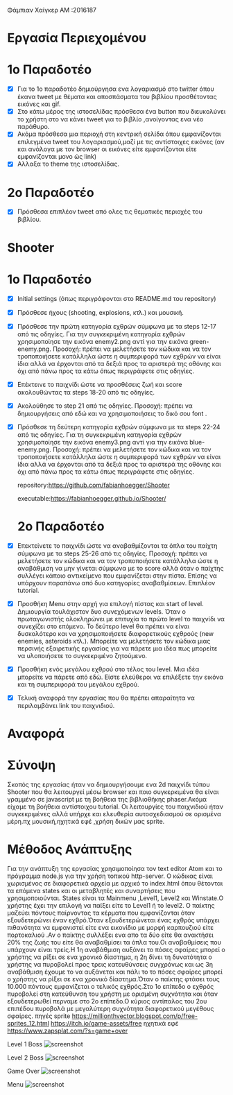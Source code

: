 Φάμπιαν Χαίγκερ
ΑΜ :2016187
    
#  Εργασία Περιεχομένου 

# 1ο Παραδοτέo

- [x] Για το 1ο παραδοτέο δημιούργησα ενα λογαριασμό στο twitter  όπου έκανα tweet με θέματα και αποσπάσματα του βιβλίου προσθέτοντας       εικόνες και gif.
- [x] Στο  κάτω μέρος της ιστοσελίδας πρόσθεσα ένα button που διευκολύνει το χρήστη  στο να κάνει tweet 
    για το βιβλίο ,ανοίγοντας ενα νέο παράθυρο.
- [x] Ακόμα πρόσθεσα μια περιοχή στη κεντρική σελίδα όπου εμφανίζονται επιλεγμένα tweet
    του λογαριασμού,μαζί με τις αντίστοιχες εικόνες (αν και ανάλογα με τον browser οι εικόνες είτε εμφανίζονται είτε εμφανίζονται
    μονο ώς link)
- [x] Aλλαξα το theme της ιστοσελίδας.

# 2ο Παραδοτέo

- [x] Πρόσθεσα επιπλέον tweet από ολες τις θεματικές περιοχές του βιβλίου.

#  Shooter



# 1ο Παραδοτέο

       
 
- [x] Initial settings (όπως περιγράφονται στο README.md του repository)
- [x] Πρόσθεσε ήχους (shooting, explosions, κτλ.) και μουσική.
- [x] Πρόσθεσε την πρώτη κατηγορία εχθρών σύμφωνα με τα steps 12-17 από τις οδηγίες. Για την συγκεκριμένη κατηγορία εχθρών  χρησιμοποίησε      την εικόνα enemy2.png αντί για την εικόνα green-enemy.png. Προσοχή: πρέπει να μελετήσετε τον κώδικα και να τον
     τροποποιήσετε   κατάλληλα ώστε η συμπεριφορά των εχθρών να είναι ίδια αλλά να έρχονται από τα δεξιά προς τα αριστερά της οθόνης και        όχι από πάνω προς τα κάτω όπως περιγράφετε στις οδηγίες.
- [x] Επέκτεινε το παιχνίδι ώστε να προσθέσεις ζωή και score ακολουθώντας τα steps 18-20 από τις οδηγίες.
- [x] Ακολούθησε το step 21 από τις οδηγίες. Προσοχή: πρέπει να δημιουργήσεις από εδώ και να χρησιμοποιήσεις το δικό σου font . 
- [x] Πρόσθεσε τη δεύτερη κατηγορία εχθρών σύμφωνα με τα steps 22-24 από τις οδηγίες. Για τη συγκεκριμένη κατηγορία εχθρών χρησιμοποίησε        την εικόνα enemy3.png αντί για την εικόνα blue-enemy.png. Προσοχή: πρέπει να μελετήσετε τον κώδικα και να τον τροποποιήσετε                κατάλληλα ώστε η συμπεριφορά των εχθρών να  είναι ίδια αλλά να έρχονται από τα δεξιά προς τα αριστερά της οθόνης και όχι από              πάνω προς τα κάτω όπως περιγράφετε στις οδηγίες.
    
   repository:https://github.com/fabianhoegger/Shooter
   
   executable:https://fabianhoegger.github.io/Shooter/
   # 2ο Παραδοτέο
- [x]   Επεκτείνετε το παιχνίδι ώστε να αναβαθμίζονται τα όπλα του παίχτη σύμφωνα με τα steps 25-26 από τις οδηγίες. Προσοχή: πρέπει να μελετήσετε τον κώδικα και να τον τροποποιήσετε κατάλληλα ώστε η αναβάθμιση να μην γίνεται σύμφωνα με το score αλλά όταν ο παίχτης συλλέγει κάποιο αντικείμενο που εμφανίζεται στην πίστα. Επίσης να υπάρχουν παραπάνω από δυο κατηγορίες αναβαθμίσεων. Επιπλέον tutorial.
- [x]  Προσθήκη Μenu στην αρχή για επιλογή πίστας και start of level. Δημιουργία τουλάχιστον δυο συνεχόμενων levels. Όταν ο πρωταγωνιστής ολοκληρώνει με επιτυχία το πρώτο level το παιχνίδι να συνεχίζει στο επόμενο. Το δεύτερο level θα πρέπει να είναι δυσκολότερο και να χρησιμοποιήσετε διαφορετικούς εχθρούς (new enemies, asteroids κτλ.). Μπορείτε να μελετήσετε τον κώδικα μιας περσινής εξαιρετικής εργασίας για να πάρετε μια ιδέα πως μπορείτε να υλοποιήσετε το συγκεκριμένο ζητούμενο.
- [x]  Προσθήκη ενός μεγάλου εχθρού στο τέλος του level. Μια ιδέα μπορείτε να πάρετε από εδώ. Είστε ελεύθεροι να επιλέξετε την εικόνα και τη συμπεριφορά του μεγάλου εχθρού.
- [x]  Τελική αναφορά την εργασίας που θα πρέπει απαραίτητα να περιλαμβάνει link του παιχνιδιού.


# Αναφορά

# Σύνοψη

   Σκοπός της εργασίας ήταν να δημιουργήσουμε ενα 2d παιχνίδι τύπου Shooter που θα λειτουργεί μέσω browser και ποιο συγκερκιμένα θα είναι γραμμένο σε javascript με τη βοήθεια της βιβλιοθήκης phaser.Ακόμα είχαμε τη βοήθεια αντίστοιχου tutorial. Οι λειτουργίες του παιχνιδιού ήταν συγκεκριμένες αλλά υπήρχε και ελευθερία αυτοσχεδιασμού σε ορισμένα μέρη.πχ μουσική,ηχητικά εφέ ,χρήση δικών μας sprite. 
   
# Μέθοδος Ανάπτυξης

   Για την ανάπτυξη της εργασίας χρησιμοποίησα τον text editor Atom και το πρόγραμμα node.js για την χρήση τοπικού http-server.
Ο κώδικας είναι χωρισμένος σε διαφορετικά αρχεία με αρχικό το index.html όπου θέτονται τα επόμενα states  και οι μεταβλητές και συναρτήσεις που χρησιμοποιούνται. States είναι τα Mainmenu ,Level1, Level2 και Winstate.Ο χρήστης έχει την επιλογή να παίξει είτε το Level1 ή το level2. Ο παίκτης μαζεύει πόντους παίρνοντας τα κέρματα που εμφανίζονται όταν εξουδετερώνει έναν εχθρό.Όταν εξουδετερώνεται ένας εχθρός υπάρχει πιθανότητα να εμφανιστεί είτε ενα εικονίδιο με μορφή καρπουζιού είτε πορτοκαλιού .Αν ο παίκτης συλλέξει ενα απο τα δύο είτε θα ανακτήσει 20% της ζωής του είτε θα αναβαθμίσει τα όπλα του.Οι αναβαθμίσεις που υπάρχουν είναι τρείς.Η 1η αναβάθμιση αυξάνει
το πόσες σφαίρες μπορεί ο χρήστης να ρίξει σε ενα χρονικό δίαστημα, η 2η δίνει τη δυνατότητα ο χρήστης να πυροβολεί προς τρεις κατευθύνσεις συγχρόνως και ως 3η αναβάθμιση έχουμε το να αυξάνεται και πάλι το το πόσες σφαίρες μπορεί ο χρήστης να ρίξει σε ενα χρονικό δίαστημα.Όταν ο παίκτης φτάσει τους 10.000 πόντους εμφανίζεται ο τελικός εχθρός.Στο 1ο επίπεδο ο εχθρός πυροβολεί στη κατεύθυνση του χρήστη με ορισμένη συχνότητα και όταν εξουδετερωθεί περναμε στο 2ο επίπεδο.Ο κύριος αντίπαλος του 2ου επιπέδου πυροβολά με μεγαλύτερη συχνότητα διαφορετικού μεγέθους σφαίρες.
πηγές sprite
https://millionthvector.blogspot.com/p/free-sprites_12.html
https://itch.io/game-assets/free 
ηχητικά εφέ
https://www.zapsplat.com/?s=game+over 


Level 1 Boss
![screenshot](https://raw.githubusercontent.com/fabianhoegger/mm/2016187/projects/2016187/leve1.png)  

Level 2 Boss
![screenshot](https://raw.githubusercontent.com/fabianhoegger/mm/2016187/projects/2016187/level2.png) 

Game Over 
![screenshot](https://raw.githubusercontent.com/fabianhoegger/mm/2016187/projects/2016187/gameOver.png) 

Menu 
![screenshot](https://raw.githubusercontent.com/fabianhoegger/mm/2016187/projects/2016187/menu.png)  












 
